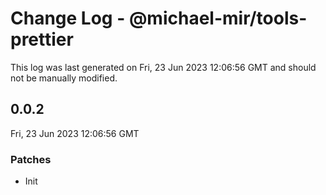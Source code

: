 # Change Log - @michael-mir/tools-prettier

This log was last generated on Fri, 23 Jun 2023 12:06:56 GMT and should not be manually modified.

## 0.0.2
Fri, 23 Jun 2023 12:06:56 GMT

### Patches

- Init

